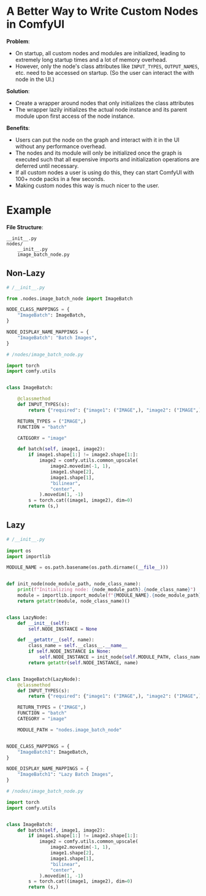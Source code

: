 # A Better Way to Write Custom Nodes in ComfyUI

**Problem**:

- On startup, all custom nodes and modules are initialized, leading to extremely long startup times and a lot of memory overhead.
- However, only the node's class attributes like `INPUT_TYPES`, `OUTPUT_NAMES`, etc. need to be accessed on startup. (So the user can interact the with node in the UI.)

**Solution**: 

- Create a wrapper around nodes that only initializes the class attributes
- The wrapper lazily initializes the actual node instance and its parent module upon first access of the node instance.

**Benefits**:

- Users can put the node on the graph and interact with it in the UI without any performance overhead.
- The nodes and its module will only be initialized once the graph is executed such that all expensive imports and initialization operations are deferred until necessary.
- If all custom nodes a user is using do this, they can start ComfyUI with 100+ node packs in a few seconds.
- Making custom nodes this way is much nicer to the user.

# Example


**File Structure**:

```
__init__.py
nodes/
    __init__.py
    image_batch_node.py
```

## Non-Lazy




```python
# /__init__.py

from .nodes.image_batch_node import ImageBatch

NODE_CLASS_MAPPINGS = {
    "ImageBatch": ImageBatch,
}

NODE_DISPLAY_NAME_MAPPINGS = {
    "ImageBatch": "Batch Images",
}
```




```python
# /nodes/image_batch_node.py

import torch
import comfy.utils


class ImageBatch:

    @classmethod
    def INPUT_TYPES(s):
        return {"required": {"image1": ("IMAGE",), "image2": ("IMAGE",)}}

    RETURN_TYPES = ("IMAGE",)
    FUNCTION = "batch"

    CATEGORY = "image"

    def batch(self, image1, image2):
        if image1.shape[1:] != image2.shape[1:]:
            image2 = comfy.utils.common_upscale(
                image2.movedim(-1, 1),
                image1.shape[2],
                image1.shape[1],
                "bilinear",
                "center",
            ).movedim(1, -1)
        s = torch.cat((image1, image2), dim=0)
        return (s,)
```

## Lazy




```python
# /__init__.py
 
import os
import importlib

MODULE_NAME = os.path.basename(os.path.dirname((__file__)))


def init_node(node_module_path, node_class_name):
    print(f"Initializing node: {node_module_path}.{node_class_name}")
    module = importlib.import_module(f"{MODULE_NAME}.{node_module_path}")
    return getattr(module, node_class_name)()


class LazyNode:
    def __init__(self):
        self.NODE_INSTANCE = None

    def __getattr__(self, name):
        class_name = self.__class__.__name__
        if self.NODE_INSTANCE is None:
            self.NODE_INSTANCE = init_node(self.MODULE_PATH, class_name)
        return getattr(self.NODE_INSTANCE, name)


class ImageBatch(LazyNode):
    @classmethod
    def INPUT_TYPES(s):
        return {"required": {"image1": ("IMAGE",), "image2": ("IMAGE",)}}

    RETURN_TYPES = ("IMAGE",)
    FUNCTION = "batch"
    CATEGORY = "image"

    MODULE_PATH = "nodes.image_batch_node"


NODE_CLASS_MAPPINGS = {
    "ImageBatch1": ImageBatch,
}

NODE_DISPLAY_NAME_MAPPINGS = {
    "ImageBatch1": "Lazy Batch Images",
}
```



```python
# /nodes/image_batch_node.py

import torch
import comfy.utils


class ImageBatch:
    def batch(self, image1, image2):
        if image1.shape[1:] != image2.shape[1:]:
            image2 = comfy.utils.common_upscale(
                image2.movedim(-1, 1),
                image1.shape[2],
                image1.shape[1],
                "bilinear",
                "center",
            ).movedim(1, -1)
        s = torch.cat((image1, image2), dim=0)
        return (s,)
```

